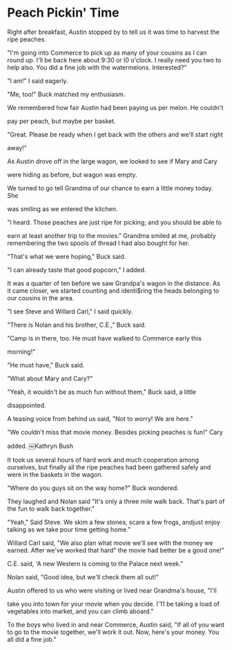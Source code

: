 Peach Pickin' Time
==================

Right after breakfast, Austin stopped by to tell us it was time to harvest the ripe
peaches.

"I'm going into Commerce to pick up as many of your cousins as I can round up. I'll
be back here about 9:30 or l0 o'clock. I really need you two to help also. You did a
fine job with the watermelons. Interested?"

"I am!" I said eagerly.

"Me, too!" Buck matched my enthusiasm.

We remembered how fair Austin had been paying us per melon. He couldn't

pay per peach, but maybe per basket.

"Great. Please be ready when I get back with the others and we'll start right

away!"

As Austin drove off in the large wagon, we looked to see if Mary and Cary

were hiding as before, but wagon was empty.

We turned to go tell Grandma of our chance to earn a little money today. She

was smiling as we entered the kitchen.

"l heard. Those peaches are just ripe for picking; and you should be able to

earn at least another trip to the movies." Grandma smiled at me, probably remembering
the two spools of thread I had also bought for her.

"That's what we were hoping," Buck said.

"I can already taste that good popcorn," I added.

It was a quarter of ten before we saw Grandpa's wagon in the distance. As it came
closer, we started counting and identi$ring the heads belonging to our cousins in the
area.

"I see Steve and Willard Carl," I said quickly.

"There is Nolan and his brother, C.E.," Buck said.

"Camp is in there, too. He must have walked to Commerce early this

morning!"

"He must have," Buck said.

"What about Mary and Cary?"

"Yeah, it wouldn't be as much fun without them," Buck said, a little

disappointed.

A teasing voice from behind us said, "Not to worry! We are here."

"We couldn't miss that movie money. Besides picking peaches is fun!" Cary

added.  ￼Kathryn Bush

It took us several hours of hard work and much cooperation among ourselves, but
finally all the ripe peaches had been gathered safely and were in the baskets in the
wagon.

"Where do you guys sit on the way home?" Buck wondered.

They laughed and Nolan said "It's only a three mile walk back. That's part of the fun
to walk back together."

"Yeah," Said Steve. We skim a few stones, scare a few frogs, andjust enjoy talking as
we take pour time getting home."

Willard Carl said, "We also plan what movie we'll see with the money we earned. After
we've worked that hard" the movie had better be a good one!"

C.E. said, 'A new Western is coming to the Palace next week."

Nolan said, "Good idea, but we'll check them all out!"

Austin offered to us who were visiting or lived near Grandma's house, "I'll

take you into town for your movie when you decide. I'11 be taking a load of
vegetables into market, and you can climb aboard."

To the boys who lived in and near Commerce, Austin said, "If all of you want to go to
the movie together, we'll work it out. Now, here's your money. You all did a fine
job."
